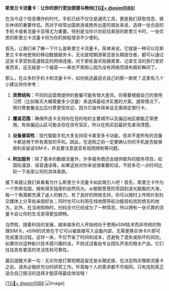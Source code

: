 **斯里兰卡流量卡：让你的旅行更加便捷与畅快[[TG💪+ @esim1088](https://t.me/s/esim1088)]**

在当今这个信息爆炸的时代，手机已经不仅仅是通讯工具，更是我们获取信息、娱乐休闲的重要伴侣。而对于经常出国旅游或商务出差的朋友来说，选择一张合适的手机卡或者流量卡显得尤为重要。特别是当你计划前往美丽的斯里兰卡时，一张优质的斯里兰卡流量卡将为你的旅程增添不少便利。

首先，让我们来了解一下什么是斯里兰卡流量卡。简单来说，它就是一种可以在斯里兰卡本地使用的移动数据服务卡。无论是短期游客还是长期居住者，都可以通过这张卡享受到高速稳定的网络连接。对于那些喜欢拍摄美景、记录生活的旅行爱好者而言，这无疑是一个福音——再也不用担心因为没有网络而错失精彩瞬间了。

那么，在众多的手机卡和流量卡中，如何挑选最适合自己的那一款呢？这里有几个小建议供你参考：

1. **资费结构**：不同的运营商提供的套餐可能有很大差异。你需要根据自己的使用习惯（比如每天大概需要多少流量）来选择最经济实惠的方案。通常情况下，预付费套餐会比后付费更受欢迎，因为它操作简单且无需绑定银行卡。

2. **覆盖范围**：确保所选卡支持你在目的地的主要城市以及偏远地区都能正常使用。有些偏远山区可能会存在信号盲区，所以在购买前最好先查询清楚。

3. **设备兼容性**：现代智能手机大多支持双卡甚至多卡功能，但并不是所有的流量卡都适用于所有类型的手机。因此，在选购之前一定要确认你的手机是否能够顺利安装该SIM卡，并且要注意是否有锁网限制等问题。

4. **附加服务**：除了基本的数据流量外，许多服务商还会提供额外的服务项目，如国际漫游、语音通话等。如果这些对你来说很重要的话，不妨多花一点时间比较一下各家公司的具体条款。

接下来就让我们来看看为什么斯里兰卡流量卡如此吸引人吧！首先，斯里兰卡作为一个热带岛国，拥有得天独厚的自然风光。从郁郁葱葱的茶园到波光粼粼的大海，每一个角落都充满了迷人的魅力。有了良好的网络支持，你可以随时上传照片到社交媒体上分享给亲朋好友；同时也可以利用在线地图导航功能轻松找到想去的地方。此外，在当地购物时，扫码支付已经成为了一种常态，所以拥有一张可靠的流量卡会让你的生活变得更加顺畅。

当然啦，随着科技的发展，越来越多的人开始倾向于使用eSIM技术而非传统的物理SIM卡。eSIM的优势在于它可以被直接写入设备内部，无需更换实体卡片即可完成激活过程。这样一来，不仅节省了时间和成本，还避免了遗失或损坏的风险。如果你对这种新兴技术感兴趣的话，不妨试试看由专业团队开发的相关产品，它们往往具有更高的灵活性和可靠性。

最后提醒大家一句：无论你是打算短期逗留还是长期定居，在决定购买哪款流量卡之前，请务必做好充分的研究工作。毕竟每个人的需求都不尽相同，只有找到真正适合自己情况的选择才能获得最佳体验哦！

[[TG💪+ @esim1088](https://t.me/s/esim1088) ![Image](https://i.postimg.cc/4NQfJmqS/Snipaste-2025-05-13-00-14-12.png)]
